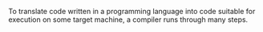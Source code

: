 To translate code written in a programming language into code suitable for execution on some target machine, a compiler runs through many steps.



